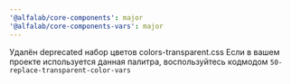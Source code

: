 ```yaml
---
'@alfalab/core-components': major
'@alfalab/core-components-vars': major
---
```


Удалён deprecated набор цветов colors-transparent.css
Если в вашем проекте используется данная палитра, воспользуйтесь кодмодом `50-replace-transparent-color-vars`
